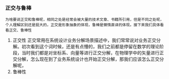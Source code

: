 ### 正交与鲁棒
	为啥要说正交和鲁棒呢，相同之处是经常会被大量的技术文章、书籍所引用，但是不同之处呢，个人理解区别还是挺大的，正交是形象抽象的体现，鲁棒是懒惰直译的体现。接下来我们具体看看正交、鲁棒性
1. 正交性
	正交常用在系统设计业务分解场景描述中，我们常常说对业务正交分解。初次看到这个词时候，还是有点懵的，我们之前都是停留在数学的理论阶段，当时我们都是对坐标系、向量等进行正交分解，在物理学中的矢量进行正交分解，怎么现在到了业务系统设计也开始正交分解，那我们应该怎么正交分解呢，
2. 鲁棒性